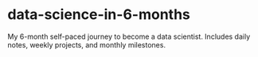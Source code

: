 # data-science-in-6-months
My 6-month self-paced journey to become a data scientist. Includes daily notes, weekly projects, and monthly milestones.
